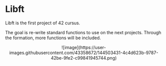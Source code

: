 # Libft

Libft is the first project of 42 cursus.

The goal is re-write standard functions to use on the next projects. Through the formation, more functions will be included.


<p align='center'>
![image](https://user-images.githubusercontent.com/43358672/144503431-4c4d623b-9787-42be-9fe2-c99841945744.png)
</p>
